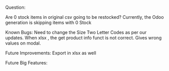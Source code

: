 Question:

Are 0 stock items in original csv going to be restocked? Currently, the Odoo generation is skipping items with 0 Stock


Known Bugs:
Need to change the Size Two Letter Codes as per our updates.
When xlsx , the get product info funct is not correct. Gives wrong values on modal.


Future Improvements:
Export in xlsx as well



Future Big Features: